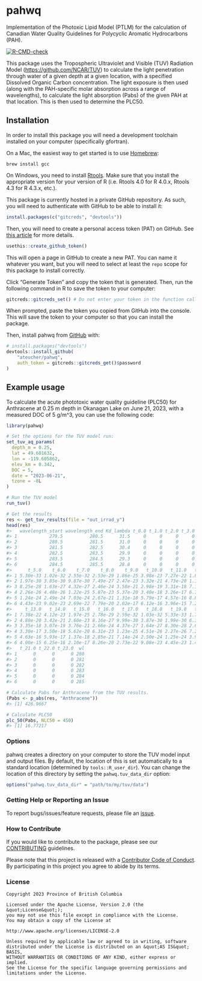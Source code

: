 
<!--
Copyright 2023 Province of British Columbia
&#10;Licensed under the Apache License, Version 2.0 (the "License");
you may not use this file except in compliance with the License.
You may obtain a copy of the License at
&#10;http://www.apache.org/licenses/LICENSE-2.0
&#10;Unless required by applicable law or agreed to in writing, software distributed under the License is distributed on an "AS IS" BASIS,
WITHOUT WARRANTIES OR CONDITIONS OF ANY KIND, either express or implied.
See the License for the specific language governing permissions and limitations under the License.
-->
<!-- README.md is generated from README.Rmd. Please edit that file -->

# pahwq

Implementation of the Photoxic Lipid Model (PTLM) for the calculation of
Canadian Water Quality Guidelines for Polycyclic Aromatic Hydrocarbons
(PAH).

<!-- badges: start -->

[![R-CMD-check](https://github.com/ateucher/pahwq/actions/workflows/R-CMD-check.yaml/badge.svg)](https://github.com/ateucher/pahwq/actions/workflows/R-CMD-check.yaml)
<!-- badges: end -->

This package uses the Tropospheric Ultraviolet and Visible (TUV)
Radiation Model (<https://github.com/NCAR/TUV>) to calculate the light
penetration through water of a given depth at a given location, with a
specified Dissolved Organic Carbon concentration. The light exposure is
then used (along with the PAH-specific molar absorption across a range
of wavelengths), to calculate the light absorption (Pabs) of the given
PAH at that location. This is then used to determine the PLC50.

## Installation

In order to install this package you will need a development toolchain
installed on your computer (specifically gfortran).

On a Mac, the easiest way to get started is to use
[Homebrew](https://brew.sh/):

    brew install gcc

On Windows, you need to install
[Rtools](https://cran.r-project.org/bin/windows/Rtools/). Make sure that
you install the appropriate version for your version of R (i.e. Rtools
4.0 for R 4.0.x, Rtools 4.3 for R 4.3.x, etc.).

This package is currently hosted in a private GitHub repository. As
such, you will need to authenticate with GitHub to be able to install
it:

``` r
install.packages(c("gitcreds", "devtools"))
```

Then, you will need to create a personal access token (PAT) on GitHub.
See [this article](https://happygitwithr.com/https-pat) for more
details.

``` r
usethis::create_github_token()
```

This will open a page in GitHub to create a new PAT. You can name it
whatever you want, but you will need to select at least the `repo` scope
for this package to install correctly.

Click “Generate Token” and copy the token that is generated. Then, run
the following command in R to save the token to your computer:

``` r
gitcreds::gitcreds_set() # Do not enter your token in the function call, you will be prompted for it.
```

When prompted, paste the token you copied from GitHub into the console.
This will save the token to your computer so that you can install the
package.

Then, install pahwq from [GitHub](https://github.com/) with:

``` r
# install.packages("devtools")
devtools::install_github(
    "ateucher/pahwq", 
    auth_token = gitcreds::gitcreds_get()$password
)
```

## Example usage

To calculate the acute phototoxic water quality guideline (PLC50) for
Anthracene at 0.25 m depth in Okanagan Lake on June 21, 2023, with a
measured DOC of 5 g/m^3, you can use the following code:

``` r
library(pahwq)

# Set the options for the TUV model run:
set_tuv_aq_params(
  depth_m = 0.25,
  lat = 49.601632,
  lon = -119.605862,
  elev_km = 0.342,
  DOC = 5,
  date = "2023-06-21",
  tzone = -8L
)

# Run the TUV model
run_tuv()

# Get the results
res <- get_tuv_results(file = "out_irrad_y")
head(res)
#>   wavelength_start wavelength_end Kd_lambda t_0.0 t_1.0 t_2.0 t_3.0    t_4.0
#> 1            279.5          280.5      31.5     0     0     0     0 1.67e-33
#> 2            280.5          281.5      31.0     0     0     0     0 6.22e-31
#> 3            281.5          282.5      30.4     0     0     0     0 2.60e-28
#> 4            282.5          283.5      29.9     0     0     0     0 7.11e-27
#> 5            283.5          284.5      29.3     0     0     0     0 3.90e-25
#> 6            284.5          285.5      28.8     0     0     0     0 1.39e-23
#>      t_5.0    t_6.0    t_7.0    t_8.0    t_9.0   t_10.0   t_11.0   t_12.0
#> 1 5.30e-33 1.02e-32 2.55e-32 2.53e-29 1.86e-25 3.98e-23 7.27e-22 1.83e-21
#> 2 1.97e-30 3.85e-30 9.87e-30 7.49e-27 2.47e-23 3.32e-21 4.73e-20 1.10e-19
#> 3 8.25e-28 1.63e-27 4.32e-27 2.46e-24 3.58e-21 2.98e-19 3.31e-18 7.13e-18
#> 4 2.26e-26 4.48e-26 1.22e-25 5.87e-23 5.37e-20 3.40e-18 3.26e-17 6.72e-17
#> 5 1.24e-24 2.49e-24 7.03e-24 2.67e-21 1.31e-18 5.79e-17 4.57e-16 8.87e-16
#> 6 4.43e-23 9.02e-23 2.69e-22 7.79e-20 2.02e-17 6.12e-16 3.96e-15 7.21e-15
#>     t_13.0   t_14.0   t_15.0   t_16.0   t_17.0   t_18.0   t_19.0   t_20.0
#> 1 7.38e-22 4.12e-23 1.97e-25 2.78e-29 2.59e-32 1.03e-32 5.33e-33 1.70e-33
#> 2 4.80e-20 3.42e-21 2.60e-23 8.16e-27 9.99e-30 3.87e-30 1.99e-30 6.33e-31
#> 3 3.35e-18 3.07e-19 3.76e-21 2.66e-24 4.37e-27 1.64e-27 8.30e-28 2.65e-28
#> 4 3.30e-17 3.50e-18 5.62e-20 6.31e-23 1.23e-25 4.51e-26 2.27e-26 7.23e-27
#> 5 4.63e-16 5.93e-17 1.37e-18 2.85e-21 7.14e-24 2.50e-24 1.25e-24 3.97e-25
#> 6 4.00e-15 6.25e-16 2.10e-17 8.26e-20 2.73e-22 9.08e-23 4.45e-23 1.41e-23
#>   t_21.0 t_22.0 t_23.0  wl
#> 1      0      0      0 280
#> 2      0      0      0 281
#> 3      0      0      0 282
#> 4      0      0      0 283
#> 5      0      0      0 284
#> 6      0      0      0 285

# Calculate Pabs for Anthracene from the TUV results.
(Pabs <- p_abs(res, "Anthracene"))
#> [1] 426.9667

# Calculate PLC50
plc_50(Pabs, NLC50 = 450)
#> [1] 16.77217
```

### Options

pahwq creates a directory on your computer to store the TUV model input
and output files. By default, the location of this is set automatically
to a standard location (determined by `tools::R_user_dir`). You can
change the location of this directory by setting the
`pahwq.tuv_data_dir` option:

``` r
options("pahwq.tuv_data_dir" = "path/to/my/tuv/data")
```

### Getting Help or Reporting an Issue

To report bugs/issues/feature requests, please file an
[issue](https://github.com/bcgov/pahwq/issues/).

### How to Contribute

If you would like to contribute to the package, please see our
[CONTRIBUTING](CONTRIBUTING.md) guidelines.

Please note that this project is released with a [Contributor Code of
Conduct](CODE_OF_CONDUCT.md). By participating in this project you agree
to abide by its terms.

### License

    Copyright 2023 Province of British Columbia

    Licensed under the Apache License, Version 2.0 (the &quot;License&quot;);
    you may not use this file except in compliance with the License.
    You may obtain a copy of the License at

    http://www.apache.org/licenses/LICENSE-2.0

    Unless required by applicable law or agreed to in writing, software distributed under the License is distributed on an &quot;AS IS&quot; BASIS,
    WITHOUT WARRANTIES OR CONDITIONS OF ANY KIND, either express or implied.
    See the License for the specific language governing permissions and limitations under the License.
